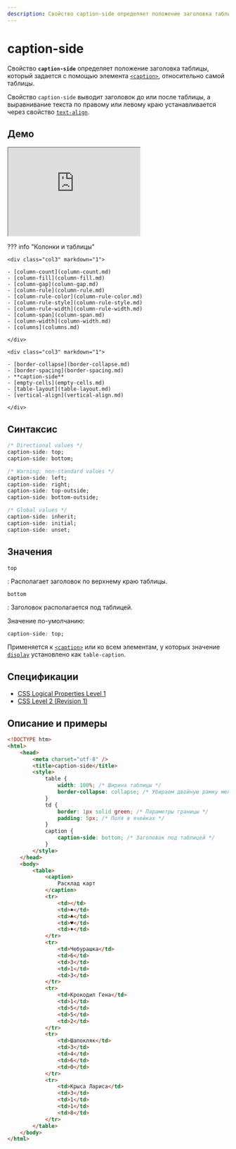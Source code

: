 ```yaml
---
description: Свойство caption-side определяет положение заголовка таблицы, который задается с помощью элемента caption, относительно самой таблицы
---
```


# caption-side

Свойство **`caption-side`** определяет положение заголовка таблицы, который задается с помощью элемента [`<caption>`](../html/caption.md), относительно самой таблицы.

Свойство `caption-side` выводит заголовок до или после таблицы, а выравнивание текста по правому или левому краю устанавливается через свойство [`text-align`](text-align.md).

## Демо

<iframe class="interactive is-default-height" height="200" src="https://interactive-examples.mdn.mozilla.net/pages/css/caption-side.html" title="MDN Web Docs Interactive Example" loading="lazy" data-readystate="complete"></iframe>

??? info "Колонки и таблицы"

    <div class="col3" markdown="1">

    - [column-count](column-count.md)
    - [column-fill](column-fill.md)
    - [column-gap](column-gap.md)
    - [column-rule](column-rule.md)
    - [column-rule-color](column-rule-color.md)
    - [column-rule-style](column-rule-style.md)
    - [column-rule-width](column-rule-width.md)
    - [column-span](column-span.md)
    - [column-width](column-width.md)
    - [columns](columns.md)

    </div>

    <div class="col3" markdown="1">

    - [border-collapse](border-collapse.md)
    - [border-spacing](border-spacing.md)
    - **caption-side**
    - [empty-cells](empty-cells.md)
    - [table-layout](table-layout.md)
    - [vertical-align](vertical-align.md)

    </div>

## Синтаксис

```css
/* Directional values */
caption-side: top;
caption-side: bottom;

/* Warning: non-standard values */
caption-side: left;
caption-side: right;
caption-side: top-outside;
caption-side: bottom-outside;

/* Global values */
caption-side: inherit;
caption-side: initial;
caption-side: unset;
```

## Значения

`top`

: Располагает заголовок по верхнему краю таблицы.

`bottom`

: Заголовок располагается под таблицей.

Значение по-умолчанию:

```css
caption-side: top;
```

Применяется к [`<caption>`](../html/caption.md) или ко всем элементам, у которых значение [`display`](display.md) установлено как `table-caption`.

## Спецификации

-   [CSS Logical Properties Level 1](http://dev.w3.org/csswg/css-logical-props/#caption-side)
-   [CSS Level 2 (Revision 1)](http://www.w3.org/TR/CSS2/tables.html#caption-position)

## Описание и примеры

```html
<!DOCTYPE htm>
<html>
    <head>
        <meta charset="utf-8" />
        <title>caption-side</title>
        <style>
            table {
                width: 100%; /* Ширина таблицы */
                border-collapse: collapse; /* Убираем двойную рамку между ячеек */
            }
            td {
                border: 1px solid green; /* Параметры границы */
                padding: 5px; /* Поля в ячейках */
            }
            caption {
                caption-side: bottom; /* Заголовок под таблицей */
            }
        </style>
    </head>
    <body>
        <table>
            <caption>
                Расклад карт
            </caption>
            <tr>
                <td></td>
                <td>♠</td>
                <td>♣</td>
                <td>♥</td>
                <td>♦</td>
            </tr>
            <tr>
                <td>Чебурашка</td>
                <td>6</td>
                <td>3</td>
                <td>1</td>
                <td>3</td>
            </tr>
            <tr>
                <td>Крокодил Гена</td>
                <td>1</td>
                <td>5</td>
                <td>5</td>
                <td>2</td>
            </tr>
            <tr>
                <td>Шапокляк</td>
                <td>3</td>
                <td>4</td>
                <td>6</td>
                <td>0</td>
            </tr>
            <tr>
                <td>Крыса Лариса</td>
                <td>3</td>
                <td>1</td>
                <td>1</td>
                <td>8</td>
            </tr>
        </table>
    </body>
</html>
```

